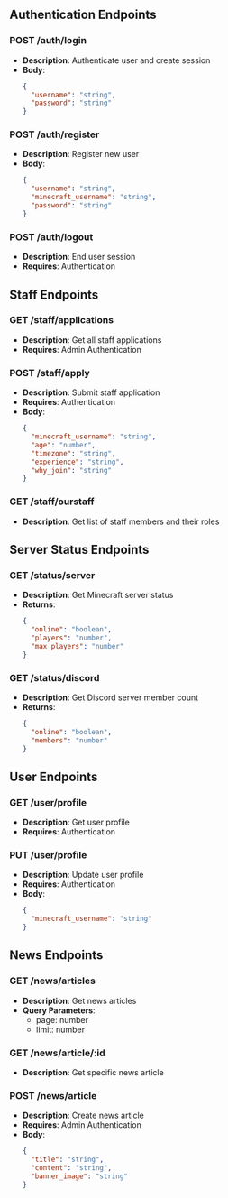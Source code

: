 
## Authentication Endpoints

### POST /auth/login
- **Description**: Authenticate user and create session
- **Body**:
  ```json
  {
    "username": "string",
    "password": "string"
  }
  ```

### POST /auth/register
- **Description**: Register new user
- **Body**:
  ```json
  {
    "username": "string",
    "minecraft_username": "string",
    "password": "string"
  }
  ```

### POST /auth/logout
- **Description**: End user session
- **Requires**: Authentication

## Staff Endpoints

### GET /staff/applications
- **Description**: Get all staff applications
- **Requires**: Admin Authentication

### POST /staff/apply
- **Description**: Submit staff application
- **Requires**: Authentication
- **Body**:
  ```json
  {
    "minecraft_username": "string",
    "age": "number",
    "timezone": "string",
    "experience": "string",
    "why_join": "string"
  }
  ```

### GET /staff/ourstaff
- **Description**: Get list of staff members and their roles

## Server Status Endpoints

### GET /status/server
- **Description**: Get Minecraft server status
- **Returns**:
  ```json
  {
    "online": "boolean",
    "players": "number",
    "max_players": "number"
  }
  ```

### GET /status/discord
- **Description**: Get Discord server member count
- **Returns**:
  ```json
  {
    "online": "boolean",
    "members": "number"
  }
  ```

## User Endpoints

### GET /user/profile
- **Description**: Get user profile
- **Requires**: Authentication

### PUT /user/profile
- **Description**: Update user profile
- **Requires**: Authentication
- **Body**:
  ```json
  {
    "minecraft_username": "string"
  }
  ```

## News Endpoints

### GET /news/articles
- **Description**: Get news articles
- **Query Parameters**:
  - page: number
  - limit: number

### GET /news/article/:id
- **Description**: Get specific news article

### POST /news/article
- **Description**: Create news article
- **Requires**: Admin Authentication
- **Body**:
  ```json
  {
    "title": "string",
    "content": "string",
    "banner_image": "string"
  }
  ```
